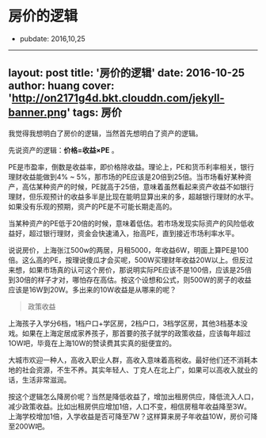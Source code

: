 # 房价的逻辑

- pubdate: 2016,10,25

---
layout: post
title: '房价的逻辑'
date: 2016-10-25
author: huang
cover: 'http://on2171g4d.bkt.clouddn.com/jekyll-banner.png'
tags: 房价
---

我觉得我想明白了房价的逻辑，当然首先想明白了资产的逻辑。

先说资产的逻辑：**价格=收益×PE** 。

PE是市盈率，倒数是收益率，即价格除收益。理论上，PE和货币利率相关，银行理财收益能做到4% ~ 5%，那市场的PE应该是20倍到25倍。当市场看好某种资产，高估某种资产的时候，PE就高于25倍，意味着虽然看起来资产收益不如银行理财，但乐观预计的收益多半是比现在能明显算出来的多，超越银行理财的水平。如果没有乐观的预期，资产的PE是不可能长期走高的。

当某种资产的PE低于20倍的时候，意味着低估。若市场发现实际资产的风险低收益好，超过银行理财，资金会快速涌入，抬高PE，直到接近市场利率水平。

说说房价，上海张江500w的两居，月租5000，年收益6W，明面上算PE是100倍。这么高的PE，按理说傻瓜才会买呢，500W买理财年收益20W以上。但反过来想，如果市场真的认可这个房价，那说明实际PE应该不是100倍，应该是25倍到30倍的样子才对，哪怕存在高估。按这个设想和公式，则500W的房子的收益应该是16W到20W。多出来的10W收益是从哪来的呢？

> 政策收益

上海孩子入学分6档，1档户口+学区房，2档户口，3档学区房，其他3档基本没戏。如果在上海定居成家养孩子，那首要的孩子就学的政策收益，应该每年超过1OW吧，毕竟在上海10W的赞读费其实真的挺便宜的。

大城市欢迎一种人，高收入职业人群，高收入意味着高税收。最好他们还不消耗本地的社会资源，不生不养。其实年轻人、丁克人在北上广，如果可以高收入就业的话，生活非常滋润。

按这个逻辑怎么降房价呢？当然是降低收益了，增加出租房供应，降低流入人口，减少政策收益。比如出租房供应增加1倍，人口不变，相信房租年收益降至3W。上海学校增加1倍，入学收益是否可降至7W？这样算来房子年收益10W，房价可降至200W吧。